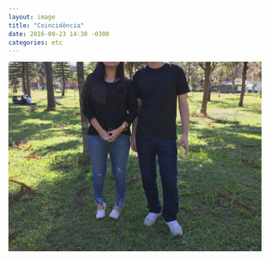 ```yaml
---
layout: image
title: "Coincidência"
date: 2016-09-23 14:30 -0300
categories: etc
---
```

<p><picture>
  <source media="(max-width: 480px)" srcset="/assets/iguais-480.jpg" />
  <img src="/assets/iguais.jpg" alt="Homem e mulher, lado a lado em um gramado, com roupas parecidas — camisetas pretas, calças jeans e tênis branco." />
</picture></p>
